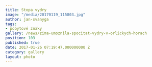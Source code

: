 ```yaml
---
title: Stopa vydry
image: "/media/20170119_115803.jpg"
author: jan-svanyga
tags:
- pobytové znaky
gallery: /news/zima-umoznila-spocitat-vydry-v-orlickych-horach
position: 103
published: true
date: 2017-01-26 07:19:47.000000000 Z
category: gallery
layout: photo
---
```

